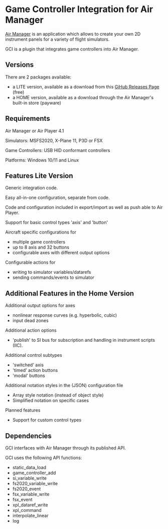 # Game Controller Integration for Air Manager

[Air Manager](https://www.siminnovations.com) is an application which allows to create your own 2D instrument panels for a variety of flight simulators.

GCI is a plugin that integrates game controllers into Air Manager.

## Versions

There are 2 packages available:
- a LITE version, available as a download from this [GiHub Releases Page](https://github.com/Cr4O13/gci-docs/releases) (free)
- a HOME version, available as a download through the Air Manager's built-in store (payware)

## Requirements

Air Manager or Air Player 4.1

Simulators: MSFS2020, X-Plane 11, P3D or FSX

Game Controllers: USB HID conformant controllers

Platforms: Windows 10/11 and Linux

## Features Lite Version

Generic integration code.

Easy all-in-one configuration, separate from code.

Code and configuration included in export/import as well as push able to Air Player.

Support for basic control types 'axis' and 'button'

Aircraft specific configurations for
-	multiple game controllers
- up to 8 axis and 32 buttons
-	configurable axes with different output options

Configurable actions for
- writing to simulator variables/datarefs
- sending commands/events to simulator

## Additional Features in the Home Version

Additional output options for axes 
- nonlinear response curves (e.g. hyperbolic, cubic)
- input dead zones

Additional action options
- 'publish' to SI bus for subscription and handling in instrument scripts (IIC).

Additional control subtypes 
- 'switched' axis 
- 'timed' action buttons
- 'modal' buttons

Additional notation styles in the (JSON) configuration file
- Array style notation (instead of object style)
- Simplified notation on specific cases

Planned features
- Support for custom control types

## Dependencies

GCI interfaces with Air Manager through its published API.

GCI uses the following API functions:
- static_data_load
- game_controller_add
- si_variable_write
- fs2020_variable_write
- fs2020_event
- fsx_variable_write
- fsx_event
- xpl_dataref_write
- xpl_command
- interpolate_linear
- log
